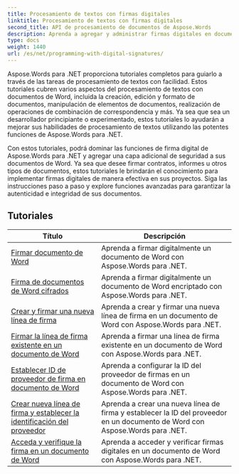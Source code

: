 ```yaml
---
title: Procesamiento de textos con firmas digitales
linktitle: Procesamiento de textos con firmas digitales
second_title: API de procesamiento de documentos de Aspose.Words
description: Aprenda a agregar y administrar firmas digitales en documentos de Word usando Aspose.Words para .NET. Los tutoriales lo guían a través de los pasos para generar firmas digitales, agregarlas a sus documentos.
type: docs
weight: 1440
url: /es/net/programming-with-digital-signatures/
---
```

Aspose.Words para .NET proporciona tutoriales completos para guiarlo a través de las tareas de procesamiento de textos con facilidad. Estos tutoriales cubren varios aspectos del procesamiento de textos con documentos de Word, incluida la creación, edición y formato de documentos, manipulación de elementos de documentos, realización de operaciones de combinación de correspondencia y más. Ya sea que sea un desarrollador principiante o experimentado, estos tutoriales lo ayudarán a mejorar sus habilidades de procesamiento de textos utilizando las potentes funciones de Aspose.Words para .NET.

Con estos tutoriales, podrá dominar las funciones de firma digital de Aspose.Words para .NET y agregar una capa adicional de seguridad a sus documentos de Word. Ya sea que desee firmar contratos, informes u otros tipos de documentos, estos tutoriales le brindarán el conocimiento para implementar firmas digitales de manera efectiva en sus proyectos. Siga las instrucciones paso a paso y explore funciones avanzadas para garantizar la autenticidad e integridad de sus documentos.

 ## Tutoriales
| Título | Descripción |
| --- | --- |
| [Firmar documento de Word](./sign-document/) | Aprenda a firmar digitalmente un documento de Word con Aspose.Words para .NET. |
| [Firma de documentos de Word cifrados](./signing-encrypted-document/) | Aprenda a firmar digitalmente un documento de Word encriptado con Aspose.Words para .NET. |
| [Crear y firmar una nueva línea de firma](./creating-and-signing-new-signature-line/) | Aprenda a crear y firmar una nueva línea de firma en un documento de Word con Aspose.Words para .NET. |
| [Firmar la línea de firma existente en un documento de Word](./signing-existing-signature-line/) | Aprenda a firmar una línea de firma existente en un documento de Word con Aspose.Words para .NET. |
| [Establecer ID de proveedor de firma en documento de Word](./set-signature-provider-id/) | Aprenda a configurar la ID del proveedor de firmas en un documento de Word con Aspose.Words para .NET. |
| [Crear nueva línea de firma y establecer la identificación del proveedor](./create-new-signature-line-and-set-provider-id/) | Aprenda a crear una nueva línea de firma y establecer la ID del proveedor en un documento de Word con Aspose.Words para .NET. |
| [Acceda y verifique la firma en un documento de Word](./access-and-verify-signature/) | Aprenda a acceder y verificar firmas digitales en un documento de Word con Aspose.Words para .NET. |